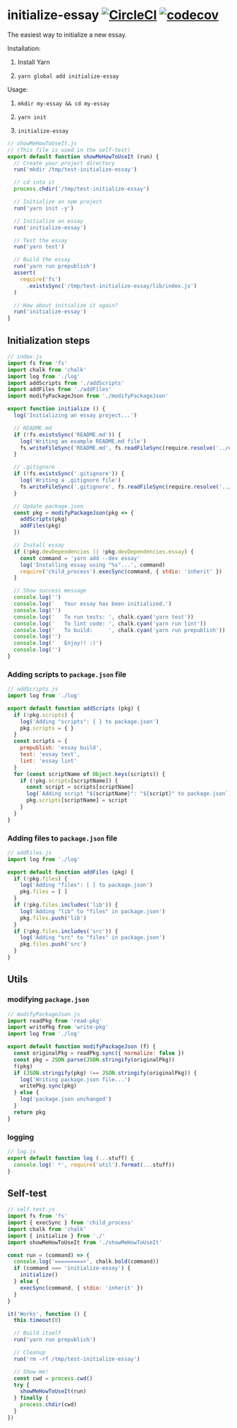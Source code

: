 
# initialize-essay [![CircleCI](https://circleci.com/gh/dtinth/initialize-essay/tree/master.svg?style=svg)](https://circleci.com/gh/dtinth/initialize-essay/tree/master) [![codecov](https://codecov.io/gh/dtinth/initialize-essay/branch/master/graph/badge.svg)](https://codecov.io/gh/dtinth/initialize-essay)

The easiest way to initialize a new essay.

Installation:

1. Install Yarn

2. `yarn global add initialize-essay`

Usage:

1. `mkdir my-essay && cd my-essay`

2. `yarn init`

3. `initialize-essay`


```js
// showMeHowToUseIt.js
// (This file is used in the self-test)
export default function showMeHowToUseIt (run) {
  // Create your project directory
  run('mkdir /tmp/test-initialize-essay')

  // cd into it
  process.chdir('/tmp/test-initialize-essay')

  // Initialize an npm project
  run('yarn init -y')

  // Initialize an essay
  run('initialize-essay')

  // Test the essay
  run('yarn test')

  // Build the essay
  run('yarn run prepublish')
  assert(
    require('fs')
      .existsSync('/tmp/test-initialize-essay/lib/index.js')
  )

  // How about initialize it again?
  run('initialize-essay')
}
```

## Initialization steps

```js
// index.js
import fs from 'fs'
import chalk from 'chalk'
import log from './log'
import addScripts from './addScripts'
import addFiles from './addFiles'
import modifyPackageJson from './modifyPackageJson'

export function initialize () {
  log('Initializing an essay project...')

  // README.md
  if (!fs.existsSync('README.md')) {
    log('Writing an example README.md file')
    fs.writeFileSync('README.md', fs.readFileSync(require.resolve('../example.md')))
  }

  // .gitignore
  if (!fs.existsSync('.gitignore')) {
    log('Writing a .gitignore file')
    fs.writeFileSync('.gitignore', fs.readFileSync(require.resolve('../.gitignore')))
  }

  // Update package.json
  const pkg = modifyPackageJson(pkg => {
    addScripts(pkg)
    addFiles(pkg)
  })

  // Install essay
  if (!pkg.devDependencies || !pkg.devDependencies.essay) {
    const command = 'yarn add --dev essay'
    log('Installing essay using "%s"...', command)
    require('child_process').execSync(command, { stdio: 'inherit' })
  }

  // Show success message
  console.log('')
  console.log('   Your essay has been initialized.')
  console.log('')
  console.log('   To run tests: ', chalk.cyan('yarn test'))
  console.log('   To lint code: ', chalk.cyan('yarn run lint'))
  console.log('   To build:     ', chalk.cyan('yarn run prepublish'))
  console.log('')
  console.log('   Enjoy!! :)')
  console.log('')
}
```

### Adding scripts to `package.json` file

```js
// addScripts.js
import log from './log'

export default function addScripts (pkg) {
  if (!pkg.scripts) {
    log('Adding "scripts": { } to package.json')
    pkg.scripts = { }
  }
  const scripts = {
    prepublish: 'essay build',
    test: 'essay test',
    lint: 'essay lint'
  }
  for (const scriptName of Object.keys(scripts)) {
    if (!pkg.scripts[scriptName]) {
      const script = scripts[scriptName]
      log(`Adding script "${scriptName}": "${script}" to package.json`)
      pkg.scripts[scriptName] = script
    }
  }
}
```

### Adding files to `package.json` file

```js
// addFiles.js
import log from './log'

export default function addFiles (pkg) {
  if (!pkg.files) {
    log('Adding "files": [ ] to package.json')
    pkg.files = [ ]
  }
  if (!pkg.files.includes('lib')) {
    log('Adding "lib" to "files" in package.json')
    pkg.files.push('lib')
  }
  if (!pkg.files.includes('src')) {
    log('Adding "src" to "files" in package.json')
    pkg.files.push('src')
  }
}
```

## Utils

### modifying `package.json`

```js
// modifyPackageJson.js
import readPkg from 'read-pkg'
import writePkg from 'write-pkg'
import log from './log'

export default function modifyPackageJson (f) {
  const originalPkg = readPkg.sync({ normalize: false })
  const pkg = JSON.parse(JSON.stringify(originalPkg))
  f(pkg)
  if (JSON.stringify(pkg) !== JSON.stringify(originalPkg)) {
    log('Writing package.json file...')
    writePkg.sync(pkg)
  } else {
    log('package.json unchanged')
  }
  return pkg
}
```

### logging

```js
// log.js
export default function log (...stuff) {
  console.log(' *', require('util').format(...stuff))
}
```

## Self-test

```js
// self.test.js
import fs from 'fs'
import { execSync } from 'child_process'
import chalk from 'chalk'
import { initialize } from './'
import showMeHowToUseIt from './showMeHowToUseIt'

const run = (command) => {
  console.log('=========>', chalk.bold(command))
  if (command === 'initialize-essay') {
    initialize()
  } else {
    execSync(command, { stdio: 'inherit' })
  }
}

it('Works', function () {
  this.timeout(0)

  // Build itself
  run('yarn run prepublish')

  // Cleanup
  run('rm -rf /tmp/test-initialize-essay')

  // Show me!
  const cwd = process.cwd()
  try {
    showMeHowToUseIt(run)
  } finally {
    process.chdir(cwd)
  }
})
```
